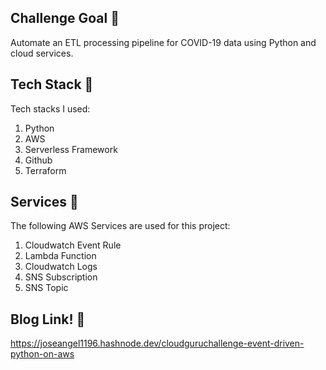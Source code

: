 ## Challenge Goal :goal_net:
Automate an ETL processing pipeline for COVID-19 data using Python and cloud services.

## Tech Stack :construction_worker:
Tech stacks I used:

1. Python
1. AWS
1. Serverless Framework
1. Github
1. Terraform

## Services :truck:
The following AWS Services are used for this project:

1. Cloudwatch Event Rule
1. Lambda Function
1. Cloudwatch Logs
1. SNS Subscription
1. SNS Topic

## Blog Link! :book:
https://joseangel1196.hashnode.dev/cloudguruchallenge-event-driven-python-on-aws